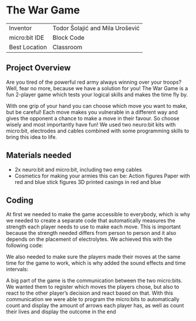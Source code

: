 # The War Game
|     |       |
|--------------|--------------
| Inventor     | Todor Šolajić and Mila Urošević            
| micro:bit IDE     | Block Code 
| Best Location     | Classroom

## Project Overview
Are you tired of the powerful red army always winning over your troops? Well, fear no more,
because we have a solution for you! The War Game is a fun 2-player game which tests your
logical skills and makes the time fly by.

With one grip of your hand you can choose which move you want to make, but be careful!
Each move makes you vulnerable in a different way and gives the opponent a chance to
make a move in their favour. So choose wisely and most importantly have fun!
We used two neuro:bit kits with micro:bit, electrodes and cables combined with some
programming skills to bring this idea to life.


## Materials needed
- 2x neuro:bit and micro:bit, including two emg cables
- Cosmetics for making your armies this can be:
      Action figures
      Paper with red and blue stick figures
      3D printed casings in red and blue

## Coding
At first we needed to make the game accessible to everybody, which is why we needed to
create a separate code that automatically measures the strength each player needs to use
to make each move. This is important because the strength needed differs from person to
person and it also depends on the placement of electrolytes. We achieved this with the
following code:

We also needed to make sure the players made their moves at the same time for the game
to work, which is why added the sound effects and time intervals:

A big part of the game is the communication between the two micro:bits. We wanted them to
register which moves the players chose, but also to react to the other player’s decision and
react based on that. With this communication we were able to program the micro:bits to
automatically count and display the amount of arrows each player has, as well as count their
lives and display the outcome in the end
